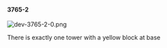 #### 3765-2
![dev-3765-2-0.png](https://github.com/lil-lab/nlvr/raw/master/nlvr/dev/images/3/dev-3765-2-0.png "dev-3765-2-0.png")

There is exactly one tower with a yellow block at base